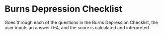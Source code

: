 # Burns Depression Checklist
 Goes through each of the questions in the Burns Depression Checklist, the user inputs an answer 0-4, and the score is calculated and interpreted.
